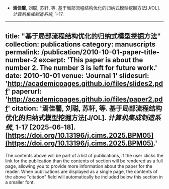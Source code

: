 - **焉佳馨**, 刘聪, 苏轩, 等. 基于局部流程结构优化的归纳式模型挖掘方法\[J/OL\]. *计算机集成制造系统*, 1-17.
---
title: "基于局部流程结构优化的归纳式模型挖掘方法"
collection: publications
category: manuscripts
permalink: /publication/2010-10-01-paper-title-number-2
excerpt: 'This paper is about the number 2. The number 3 is left for future work.'
date: 2010-10-01
venue: 'Journal 1'
slidesurl: 'http://academicpages.github.io/files/slides2.pdf'
paperurl: 'http://academicpages.github.io/files/paper2.pdf'
citation: '**焉佳馨**, 刘聪, 苏轩, 等. 基于局部流程结构优化的归纳式模型挖掘方法\[J/OL\]. *计算机集成制造系统*, 1-17 \[2025-06-18\]. [https://doi.org/10.13196/j.cims.2025.BPM05](https://doi.org/10.13196/j.cims.2025.BPM05).'
---

The contents above will be part of a list of publications, if the user clicks the link for the publication than the contents of section will be rendered as a full page, allowing you to provide more information about the paper for the reader. When publications are displayed as a single page, the contents of the above "citation" field will automatically be included below this section in a smaller font.
